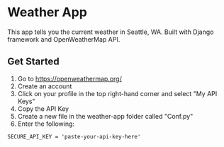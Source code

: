 # Weather App
This app tells you the current weather in Seattle, WA.
Built with Django framework and OpenWeatherMap API.

## Get Started
1. Go to https://openweathermap.org/
2. Create an account
3. Click on your profile in the top right-hand corner and select "My API Keys"
4. Copy the API Key
5. Create a new file in the weather-app folder called "Conf.py"
6. Enter the following:
```
SECURE_API_KEY = 'paste-your-api-key-here'
```
